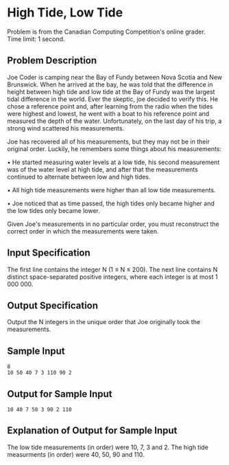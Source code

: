 # High Tide, Low Tide
Problem is from the Canadian Computing Competition's online grader.\
Time limit: 1 second.

## Problem Description
Joe Coder is camping near the Bay of Fundy between Nova Scotia and New Brunswick. When he arrived at the bay, he was told that the difference in height between high tide and low tide at the Bay of Fundy was the largest tidal difference in the world. Ever the skeptic, joe decided to verify this. He chose a reference point and, after learning from the radio when the tides were highest and lowest, he went with a boat to his reference point and measured the depth of the water. Unfortunately, on the last day of his trip, a strong wind scattered his measurements.

Joe has recovered all of his measurements, but they may not be in their original order. Luckily, he remembers some things about his measurements:

• He started measuring water levels at a low tide, his second measurement was of the water level at high tide, and after that the measurements continued to alternate between low and high tides.

• All high tide measurements were higher than all low tide measurements.

• Joe noticed that as time passed, the high tides only became higher and the low tides only became lower.

Given Joe's measurements in no particular order, you must reconstruct the correct order in which the measurements were taken.

## Input Specification
The first line contains the integer N (1 ≤ N ≤ 200). The next line contains N distinct space-separated positive integers, where each integer is at most 1 000 000.

## Output Specification
Output the N integers in the unique order that Joe originally took the measurements.

## Sample Input
```
8
10 50 40 7 3 110 90 2
```

## Output for Sample Input
```
10 40 7 50 3 90 2 110
```
## Explanation of Output for Sample Input
The low tide measurements (in order) were 10, 7, 3 and 2. The high tide measurments (in order) were 40, 50, 90 and 110.